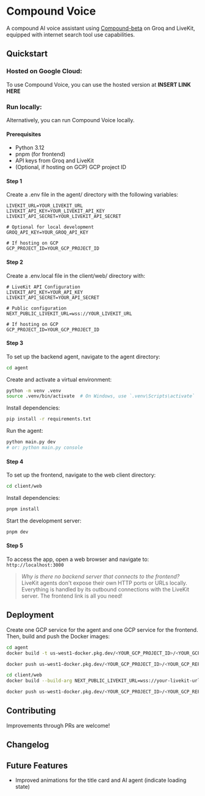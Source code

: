# Compound Voice

A compound AI voice assistant using [Compound-beta](https://console.groq.com/docs/agentic-tooling/compound-beta) on Groq and LiveKit, equipped with internet search tool use capabilities.


## Quickstart

### Hosted on Google Cloud:
To use Compound Voice, you can use the hosted version at **INSERT LINK HERE**

### Run locally:
Alternatively, you can run Compound Voice locally. 


#### Prerequisites
- Python 3.12
- pnpm (for frontend)
- API keys from Groq and LiveKit
- (Optional, if hosting on GCP) GCP project ID


#### Step 1
Create a .env file in the agent/ directory with the following variables:
```
LIVEKIT_URL=YOUR_LIVEKIT_URL
LIVEKIT_API_KEY=YOUR_LIVEKIT_API_KEY
LIVEKIT_API_SECRET=YOUR_LIVEKIT_API_SECRET

# Optional for local development
GROQ_API_KEY=YOUR_GROQ_API_KEY

# If hosting on GCP
GCP_PROJECT_ID=YOUR_GCP_PROJECT_ID
```
#### Step 2
Create a .env.local file in the client/web/ directory with:
```
# LiveKit API Configuration
LIVEKIT_API_KEY=YOUR_API_KEY
LIVEKIT_API_SECRET=YOUR_API_SECRET

# Public configuration
NEXT_PUBLIC_LIVEKIT_URL=wss://YOUR_LIVEKIT_URL

# If hosting on GCP
GCP_PROJECT_ID=YOUR_GCP_PROJECT_ID
```  

#### Step 3
To set up the backend agent, navigate to the agent directory:
```bash
cd agent
```
Create and activate a virtual environment:
```bash
python -m venv .venv
source .venv/bin/activate  # On Windows, use `.venv\Scripts\activate`
```
Install dependencies:
```bash
pip install -r requirements.txt
```
Run the agent:
```bash
python main.py dev
# or: python main.py console
```

#### Step 4
To set up the frontend, navigate to the web client directory:
```bash
cd client/web
```
Install dependencies:
```bash
pnpm install
```
Start the development server:
```bash
pnpm dev
```

#### Step 5
To access the app, open a web browser and navigate to:
`http://localhost:3000`

> *Why is there no backend server that connects to the frontend?*   
LiveKit agents don't expose their own HTTP ports or URLs locally. Everything is handled by its outbound connections with the LiveKit server. The frontend link is all you need!

## Deployment

Create one GCP service for the agent and one GCP service for the frontend. Then, build and push the Docker images:

```bash
cd agent  
docker build -t us-west1-docker.pkg.dev/<YOUR_GCP_PROJECT_ID>/<YOUR_GCP_REPOSITORY>/<YOUR_AGENT_SERVICE_NAME>:latest -f agent/Dockerfile.agent --platform linux/amd64 ./agent

docker push us-west1-docker.pkg.dev/<YOUR_GCP_PROJECT_ID>/<YOUR_GCP_REPOSITORY>/<YOUR_AGENT_SERVICE_NAME>:latest
```
```bash
cd client/web
docker build --build-arg NEXT_PUBLIC_LIVEKIT_URL=wss://your-livekit-url.com -t us-west1-docker.pkg.dev/<YOUR_GCP_PROJECT_ID>/<YOUR_GCP_REPOSITORY>/<YOUR_FRONTEND_SERVICE_NAME>:latest -f client/web/Dockerfile --platform linux/amd64 ./client/web

docker push us-west1-docker.pkg.dev/<YOUR_GCP_PROJECT_ID>/<YOUR_GCP_REPOSITORY>/<YOUR_FRONTEND_SERVICE_NAME>:latest
```

## Contributing
Improvements through PRs are welcome!

## Changelog

## Future Features
- Improved animations for the title card and AI agent (indicate loading state)

